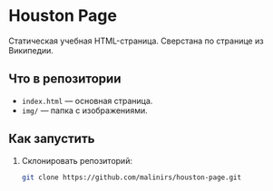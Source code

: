# Houston Page

Статическая учебная HTML-страница. Сверстана по странице из Википедии.

## Что в репозитории
- `index.html` — основная страница.
- `img/` — папка с изображениями.

## Как запустить
1. Склонировать репозиторий:
   ```bash
   git clone https://github.com/malinirs/houston-page.git
